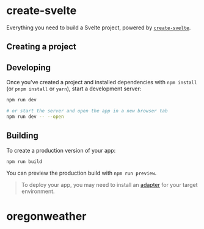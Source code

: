 # create-svelte

Everything you need to build a Svelte project, powered by [`create-svelte`](https://github.com/sveltejs/kit/tree/main/packages/create-svelte).

## Creating a project

## Developing

Once you've created a project and installed dependencies with `npm install` (or `pnpm install` or `yarn`), start a development server:

```bash
npm run dev

# or start the server and open the app in a new browser tab
npm run dev -- --open
```

## Building

To create a production version of your app:

```bash
npm run build
```

You can preview the production build with `npm run preview`.

> To deploy your app, you may need to install an [adapter](https://kit.svelte.dev/docs/adapters) for your target environment.
# oregonweather

